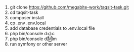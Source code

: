 1. git clone https://github.com/megabite-work/taqsit-task.git
2. cd taqsit-task
3. composer install
4. cp .env .env.local
5. add database credentials to .env.local file
6. php bin/console d:d:c
7. php bin/console d:m:m
8. run symfony or other server
